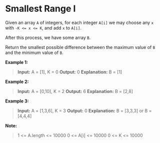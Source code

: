 # Smallest Range I
Given an array `A` of integers, for each integer `A[i]` we may choose any `x` with `-K <= x <= K`, and add `x` to `A[i]`.

After this process, we have some array `B`.

Return the smallest possible difference between the maximum value of `B` and the minimum value of `B`.

**Example 1:**

>**Input:** A = [1], K = 0
>**Output:** 0
>**Explanation:** B = [1]

**Example 2:**

>**Input:** A = [0,10], K = 2
>**Output:** 6
>**Explanation:** B = [2,8]

**Example 3:**

>**Input:** A = [1,3,6], K = 3
>**Output:** 0
>**Explanation:** B = [3,3,3] or B = [4,4,4]
 

**Note:**

>1 <= A.length <= 10000
>0 <= A[i] <= 10000
>0 <= K <= 10000
